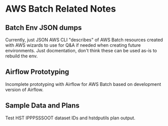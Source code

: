 # AWS Batch Related Notes

## Batch Env JSON dumps

Currently, just JSON AWS CLI "describes" of AWS Batch resources
created with AWS wizards to use for Q&A if needed when creating future
environments.  Just docmentation,  don't think these can be used
as-is to rebuild the env.

## Airflow Prototyping

Incomplete prototyping with Airflow for AWS Batch based on development
version of Airflow.

## Sample Data and Plans

Test HST IPPPSSSOOT dataset IDs and hstdputils plan output.



